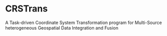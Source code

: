 # CRSTrans
A Task-driven Coordinate System Transformation program for Multi-Source heterogeneous Geospatial Data Integration and Fusion
